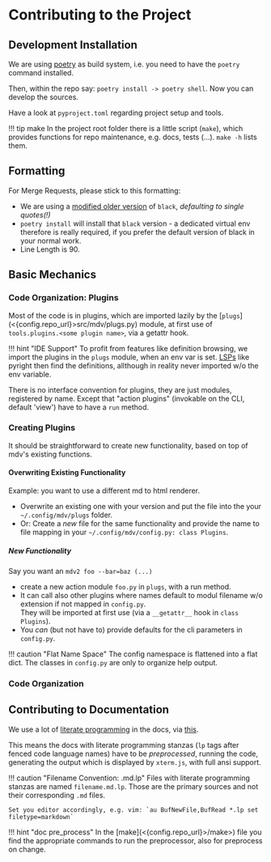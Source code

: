 # Contributing to the Project

## Development Installation

We are using [poetry](https://python-poetry.org/docs/cli/) as build system, i.e. you need to have
the `poetry` command installed.

Then, within the repo say: `poetry install -> poetry shell`. Now you can develop the sources.

Have a look at `pyproject.toml` regarding project setup and tools.

!!! tip make
    In the project root folder there is a little script (`make`), which provides functions
    for repo maintenance, e.g. docs, tests (...). `make -h` lists them.

## Formatting

For Merge Requests, please stick to this formatting:

- We are using a [modified older version](https://pypi.org/project/axblack/) of `black`,
  *defaulting to single quotes(!)*
- `poetry install` will install that `black` version - a dedicated virtual env therefore is really
  required, if you prefer the default version of black in your normal work.
- Line Length is 90.

## Basic Mechanics

### Code Organization: Plugins

Most of the code is in plugins, which are imported lazily by the
[`plugs`](<{config.repo_url}>src/mdv/plugs.py) module, at first use of `tools.plugins.<some plugin
name>`, via a getattr hook.

!!! hint "IDE Support"
    To profit from features like definition browsing, we import the plugins in
    the `plugs` module, when an env var is set.
    [LSPs](https://microsoft.github.io/language-server-protocol/) like pyright then find the
    definitions, allthough in reality never imported w/o the env variable.


There is no interface convention for plugins, they are just modules, registered by name. Except that "action plugins" (invokable on the CLI, default 'view') have to have a `run` method.

### Creating Plugins

It should be straightforward to create new functionality, based on top of mdv's existing functions.

#### Overwriting Existing Functionality

Example: you want to use a different md to html renderer.

- Overwrite an existing one with your version and put the file into the your `~/.config/mdv/plugs` folder. 
- Or: Create a *new* file for the same functionality and provide the name to file mapping in your  `~/.config/mdv/config.py: class Plugins`.

##### New Functionality
Say you want an `mdv2 foo --bar=baz (...)`

- create a new action module `foo.py` in `plugs`, with a run method.
- It can call also other plugins where names default to modul filename w/o extension if not mapped in `config.py`.  
  They will be imported at first use (via a `__getattr__` hook in `class Plugins`).
- You *can* (but not have to) provide defaults for the cli parameters in `config.py`. 

!!! caution "Flat Name Space"
    The config namespace is flattened into a flat dict. The classes in `config.py` are only to
    organize help output.


### Code Organization

## Contributing to Documentation

We use a lot of [literate programming][LP] in the docs, via [this](https://pypi.org/project/docutools/).

This means the docs with literate programming stanzas (`lp` tags after fenced code language names)
have to be *preprocessed*, running the code, generating the output which is displayed by `xterm.js`,
with full ansi support.

!!! caution "Filename Convention: .md.lp"
    Files with literate programming stanzas are named `filename.md.lp`. Those are the primary
    sources and not their corresponding `.md` files.   

    Set you editor accordingly, e.g. vim: `au BufNewFile,BufRead *.lp set filetype=markdown`


!!! hint "doc pre_process"
    In the [make](<{config.repo_url}>/make>) file you find the appropriate commands to run the
    preprocessor, also for preprocess on change.


[LP]: https://en.wikipedia.org/wiki/Literate_programming
